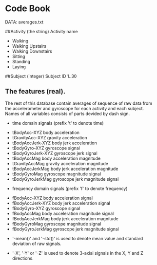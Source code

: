 # Code Book
DATA: averages.txt

##Activity	(the string) 
Activity name
* Walking
* Walking Upstairs
* Walking Downstairs
* Sitting
* Standing
* Laying

##Subject (integer)
Subject ID
	1..30

## The features (real).
The rest of this database contain averages of sequence of raw data from the accelerometer and gyroscope for each activity and each subject. Names of all variables consists of parts devided by dash sign. 

*  time domain signals (prefix 't' to denote time)
+ tBodyAcc-XYZ                 	body acceleration 
+ tGravityAcc-XYZ				gravity acceleration 
+ tBodyAccJerk-XYZ				body jerk acceleration 
+ tBodyGyro-XYZ					gyroscope signal
+ tBodyGyroJerk-XYZ				gyroscope jerk signal
+ tBodyAccMag					body acceleration magnitude 
+ tGravityAccMag				gravity acceleration magnitude 
+ tBodyAccJerkMag				body jerk acceleration magnitude 
+ tBodyGyroMag					gyroscope magnitude signal
+ tBodyGyroJerkMag				gyroscope jerk magnitude signal

* frequency domain signals (prefix 'f' to denote frequency)
+ fBodyAcc-XYZ					body acceleration signal
+ fBodyAccJerk-XYZ				body jerk acceleration signal
+ fBodyGyro-XYZ					gyroscope signal
+ fBodyAccMag					body acceleration magnitude signal
+ fBodyAccJerkMag				body jerk acceleration magnitude
+ fBodyGyroMag					gyroscope magnitude signal
+ fBodyGyroJerkMag				gyroscope jerk magnitude signal

* '-mean()' and '-std()' is used to denote mean value and standard deviation of raw signals.

* '-X', '-Y' or '-Z' is used to denote 3-axial signals in the X, Y and Z directions.